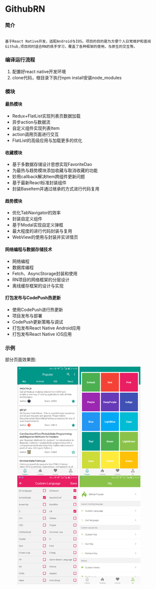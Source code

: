 # GithubRN

### 简介

```

基于React Native开发，适配Android与IOS。项目的目的是为方便个人日常维护和查阅Github,项目同时适合RN的练手学习，覆盖了各种框架的使用，与原生的交互等。

```


### 编译运行流程

1. 配置好react native开发环境
2. clone代码，根目录下执行npm install安装node_modules


### 模块

#### 最热模块
* Redux+FlatList实现列表页数据加载
* 异步action与数据流
* 自定义组件实现列表Item
* action调用页面进行交互
* FlatList的高级应用与加载更多的优化


#### 收藏模块
* 基于多数据存储设计思想实现FavoriteDao
* 为最热与趋势模块添加收藏与取消收藏的功能
* 妙用callback解决Item跨组件更新问题
* 基于最新React标准封装组件
* 封装BaseItem并通过继承的方式进行代码复用


#### 趋势模块
* 优化TabNavigator的效率
* 封装自定义组件
* 基于Modal实现自定义弹框
* 最大程度的进行代码封装与复用
* WebView的使用与封装并实详情页


#### 网络编程与数据存储技术
* 网络编程
* 数据库编程
* Fetch、AsyncStorage封装和使用
* RN项目的网络框架的分层设计
* 离线缓存框架的设计与实现


#### 打包发布与CodePush热更新
* 使用CodePush进行热更新
* 项目发布与部署
* CodePush更新策略与调试
* 打包发布React Native Android应用
* 打包发布React Native iOS应用

### 示例

部分页面效果图:

<figure class="half">

<img src="./1.png" width="200" align=center />

<img src="./2.png" width="200" align=center />

<img src="./3.png" width="200" align=center />

<img src="./4.png" width="200" align=center />

</figure>







